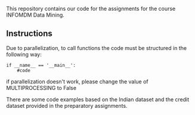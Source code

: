 This repository contains our code for the assignments for the course INFOMDM Data Mining.

## Instructions
Due to parallelization, to call functions the code must be structured in the following way:

```
if __name__ == '__main__':
    #code
```

if parallelization doesn't work, please change the value of MULTIPROCESSING to False

There are some code examples  based on the Indian dataset
and the credit dataset provided in the preparatory assignments.
